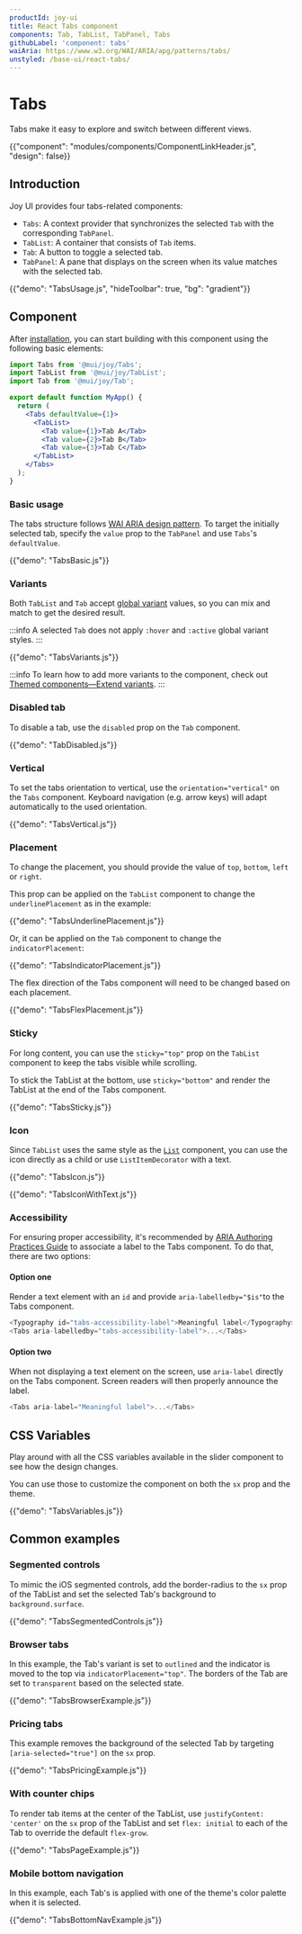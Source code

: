 ```yaml
---
productId: joy-ui
title: React Tabs component
components: Tab, TabList, TabPanel, Tabs
githubLabel: 'component: tabs'
waiAria: https://www.w3.org/WAI/ARIA/apg/patterns/tabs/
unstyled: /base-ui/react-tabs/
---
```


# Tabs

<p class="description">Tabs make it easy to explore and switch between different views.</p>

{{"component": "modules/components/ComponentLinkHeader.js", "design": false}}

## Introduction

Joy UI provides four tabs-related components:

- `Tabs`: A context provider that synchronizes the selected `Tab` with the corresponding `TabPanel`.
- `TabList`: A container that consists of `Tab` items.
- `Tab`: A button to toggle a selected tab.
- `TabPanel`: A pane that displays on the screen when its value matches with the selected tab.

{{"demo": "TabsUsage.js", "hideToolbar": true, "bg": "gradient"}}

## Component

After [installation](/joy-ui/getting-started/installation/), you can start building with this component using the following basic elements:

```jsx
import Tabs from '@mui/joy/Tabs';
import TabList from '@mui/joy/TabList';
import Tab from '@mui/joy/Tab';

export default function MyApp() {
  return (
    <Tabs defaultValue={1}>
      <TabList>
        <Tab value={1}>Tab A</Tab>
        <Tab value={2}>Tab B</Tab>
        <Tab value={3}>Tab C</Tab>
      </TabList>
    </Tabs>
  );
}
```

### Basic usage

The tabs structure follows [WAI ARIA design pattern](https://www.w3.org/WAI/ARIA/apg/patterns/tabs/).
To target the initially selected tab, specify the `value` prop to the `TabPanel` and use `Tabs`'s `defaultValue`.

{{"demo": "TabsBasic.js"}}

### Variants

Both `TabList` and `Tab` accept [global variant](/joy-ui/main-features/global-variants/) values, so you can mix and match to get the desired result.

:::info
A selected `Tab` does not apply `:hover` and `:active` global variant styles.
:::

{{"demo": "TabsVariants.js"}}

:::info
To learn how to add more variants to the component, check out [Themed components—Extend variants](/joy-ui/customization/themed-components/#extend-variants).
:::

### Disabled tab

To disable a tab, use the `disabled` prop on the `Tab` component.

{{"demo": "TabDisabled.js"}}

### Vertical

To set the tabs orientation to vertical, use the `orientation="vertical"` on the `Tabs` component.
Keyboard navigation (e.g. arrow keys) will adapt automatically to the used orientation.

{{"demo": "TabsVertical.js"}}

### Placement

To change the placement, you should provide the value of `top`, `bottom`, `left` or `right`.

This prop can be applied on the `TabList` component to change the `underlinePlacement` as in the example:

{{"demo": "TabsUnderlinePlacement.js"}}

Or, it can be applied on the `Tab` component to change the `indicatorPlacement`:

{{"demo": "TabsIndicatorPlacement.js"}}

The flex direction of the Tabs component will need to be changed based on each placement.

{{"demo": "TabsFlexPlacement.js"}}

### Sticky

For long content, you can use the `sticky="top"` prop on the `TabList` component to keep the tabs visible while scrolling.

To stick the TabList at the bottom, use `sticky="bottom"` and render the TabList at the end of the Tabs component.

{{"demo": "TabsSticky.js"}}

### Icon

Since `TabList` uses the same style as the [`List`](/joy-ui/react-list/) component, you can use the icon directly as a child or use `ListItemDecorator` with a text.

{{"demo": "TabsIcon.js"}}

{{"demo": "TabsIconWithText.js"}}

### Accessibility

For ensuring proper accessibility, it's recommended by [ARIA Authoring Practices Guide](https://www.w3.org/WAI/ARIA/apg/patterns/tabs/#wai-aria-roles-states-and-properties-22) to associate a label to the Tabs component.
To do that, there are two options:

#### Option one

Render a text element with an `id` and provide `aria-labelledby="$is"`to the Tabs component.

```js
<Typography id="tabs-accessibility-label">Meaningful label</Typography>
<Tabs aria-labelledby="tabs-accessibility-label">...</Tabs>
```

#### Option two

When not displaying a text element on the screen, use `aria-label` directly on the Tabs component.
Screen readers will then properly announce the label.

```js
<Tabs aria-label="Meaningful label">...</Tabs>
```

## CSS Variables

Play around with all the CSS variables available in the slider component to see how the design changes.

You can use those to customize the component on both the `sx` prop and the theme.

{{"demo": "TabsVariables.js"}}

## Common examples

### Segmented controls

To mimic the iOS segmented controls, add the border-radius to the `sx` prop of the TabList and set the selected Tab's background to `background.surface`.

{{"demo": "TabsSegmentedControls.js"}}

### Browser tabs

In this example, the Tab's variant is set to `outlined` and the indicator is moved to the top via `indicatorPlacement="top"`. The borders of the Tab are set to `transparent` based on the selected state.

{{"demo": "TabsBrowserExample.js"}}

### Pricing tabs

This example removes the background of the selected Tab by targeting `[aria-selected="true"]` on the `sx` prop.

{{"demo": "TabsPricingExample.js"}}

### With counter chips

To render tab items at the center of the TabList, use `justifyContent: 'center'` on the `sx` prop of the TabList and set `flex: initial` to each of the Tab to override the default `flex-grow`.

{{"demo": "TabsPageExample.js"}}

### Mobile bottom navigation

In this example, each Tab's is applied with one of the theme's color palette when it is selected.

{{"demo": "TabsBottomNavExample.js"}}
